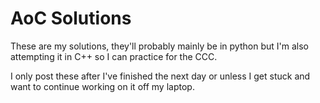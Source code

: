 # AoC Solutions

These are my solutions, they'll probably mainly be in python but I'm also attempting it in C++ so I can practice for the CCC.

I only post these after I've finished the next day or unless I get stuck and want to continue working on it off my laptop.